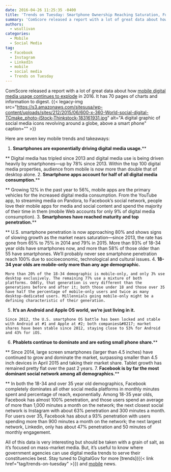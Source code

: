 ```yaml
---
date: 2016-04-26 11:25:35 -0400
title: 'Trends on Tuesday: Smartphone Ownership Reaching Saturation, Fueling Media Consumption'
summary: 'ComScore released a report with a lot of great data about how mobile digital media usage continues to explode in 2016. It has 70 pages of charts and information to digest. Here are seven key mobile trends and takeaways: Smartphones are exponentially driving digital media usage. Digital media has tripled since 2013 and digital media'
authors:
  - wsullivan
categories:
  - Mobile
  - Social Media
tag:
  - Facebook
  - Instagram
  - LinkedIn
  - mobile
  - social media
  - Trends on Tuesday
---
```


ComScore released a report with a lot of great data about how [mobile digital media usage continues to explode](http://www.comscore.com/Insights/Presentations-and-Whitepapers/2016/2016-US-Cross-Platform-Future-in-Focus) in 2016. It has 70 pages of charts and information to digest. {{< legacy-img src="https://s3.amazonaws.com/sitesusa/wp-content/uploads/sites/212/2015/06/600-x-360-World-social-digital-TCmake_photo-iStock-Thinkstock-183161931.jpg" alt="A digital graphic of social media icons revolving around a globe, above a smart phone" caption="" >}} 

Here are seven key mobile trends and takeaways:

  1. **Smartphones are exponentially driving digital media usage.****
  
** Digital media has tripled since 2013 and digital media use is being driven heavily by smartphones—up by 78% since 2013. Within the top 100 digital media properties, audience from mobile is now more than double that of desktop alone.
  2. **Smartphone apps account for half of all digital media consumption.****
  
** Growing 12% in the past year to 56%, mobile apps are the primary vehicles for the increased digital media consumption. From the YouTube app, to streaming media on Pandora, to Facebook’s social network, people love their mobile apps for media and social content and spend the majority of their time in them (mobile Web accounts for only 9% of digital media consumption).
  3. **Smartphones have reached maturity and top penetration.****
  
** U.S. smartphone penetration is now approaching 80% and shows signs of slowing growth as the market nears saturation—since 2013, the rate has gone from 65% to 75% in 2014 and 79% in 2015. More than 93% of 18-34 year olds have smartphones now, and more than 58% of those older than 55 have smartphones. We&#8217;ll probably never see smartphone penetration reach 100% due to socioeconomic, technological and cultural issues.
  4. **18-34 year olds are mobile-only more than any age demographic.**
  
    More than 20% of the 18-34 demographic is mobile-only, and only 3% use desktop exclusively. The remaining 77% use a mixture of both platforms. Oddly, that generation is very different than the generations before and after it; both those under 18 and those over 35 have half the percentage of mobile-only users and twice as many desktop-dedicated users. Millennials going mobile-only might be a defining characteristic of their generation.
  5. **It’s an Android and Apple OS world, we’re just living in it.**
  
    Since 2012, the U.S. smartphone OS battle has been locked and stable with Android at #1 and Apple at #2; both companies&#8217; market shares have been stable since 2012, staying close to 53% for Android and 43% for iOS.
  6. **Phablets continue to dominate and are eating small phone share.****
  
** Since 2014, large screen smartphones (larger than 4.5 inches) have continued to grow and dominate the market, surpassing smaller than 4.5 inch devices in April 2015 and taking their market share. Tablet growth has remained pretty flat over the past 2 years.
  7. **Facebook is by far the most dominant social network among all demographics.****
  
** In both the 18-34 and over 35 year old demographics, Facebook completely dominates all other social media platforms in monthly minutes spent and percentage of reach, exponentially. Among 18-35 year olds, Facebook has almost 100% penetration, and those users spend an average of more than 1,000 minutes a month on the network; the next closest social network is Instagram with about 63% penetration and 300 minutes a month. For users over 35, Facebook has about a 93% penetration with users spending more than 900 minutes a month on the network; the next largest network, Linkedin, only has about 47% penetration and 50 minutes of monthly engagement.

All of this data is very interesting but should be taken with a grain of salt, as it’s focused on mass-market media. But, it’s useful to know where government agencies can use digital media trends to serve their constituencies best. Stay tuned to DigitalGov for more [trends]({{< link href="tag/trends-on-tuesday" >}}) and [mobile](https://www.WHATEVER/category/mobile/) news.